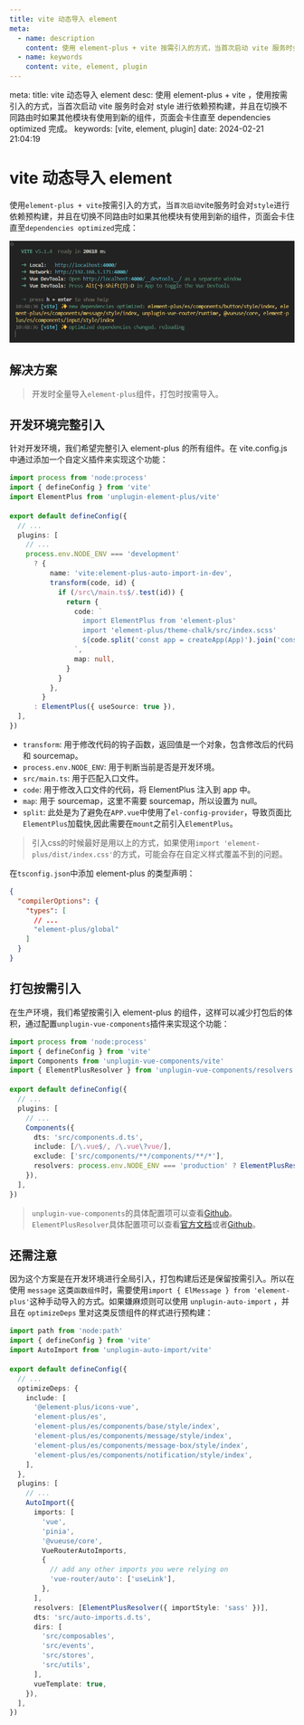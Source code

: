 ```yaml
---
title: vite 动态导入 element
meta:
  - name: description
    content: 使用 element-plus + vite 按需引入的方式，当首次启动 vite 服务时会对 style 进行依赖预构建，并且在切换不同路由时如果其他模块有使用到新的组件，页面会卡住直至 dependencies optimized 完成。
  - name: keywords
    content: vite, element, plugin
---
```


<route lang="yaml">
meta:
  title: vite 动态导入 element
  desc: 使用 element-plus + vite ，使用按需引入的方式，当首次启动 vite 服务时会对 style 进行依赖预构建，并且在切换不同路由时如果其他模块有使用到新的组件，页面会卡住直至 dependencies optimized 完成。
  keywords: [vite, element, plugin]
  date: 2024-02-21 21:04:19
</route>

# vite 动态导入 element

使用`element-plus + vite`按需引入的方式，当`首次启动`vite服务时会对`style`进行依赖预构建，并且在切换不同路由时如果其他模块有使用到新的组件，页面会卡住直至`dependencies optimized`完成：

![dependencies optimized](./images/element-plus.png)

## 解决方案

> 开发时全量导入`element-plus`组件，打包时按需导入。

## 开发环境完整引入

针对开发环境，我们希望完整引入 element-plus 的所有组件。在 vite.config.js 中通过添加一个自定义插件来实现这个功能：

```ts
import process from 'node:process'
import { defineConfig } from 'vite'
import ElementPlus from 'unplugin-element-plus/vite'

export default defineConfig({
  // ...
  plugins: [
    // ...
    process.env.NODE_ENV === 'development'
      ? {
          name: 'vite:element-plus-auto-import-in-dev',
          transform(code, id) {
            if (/src\/main.ts$/.test(id)) {
              return {
                code: `
                  import ElementPlus from 'element-plus'
                  import 'element-plus/theme-chalk/src/index.scss'
                  ${code.split('const app = createApp(App)').join('const app = createApp(App);app.use(ElementPlus);')};
                `,
                map: null,
              }
            }
          },
        }
      : ElementPlus({ useSource: true }),
  ],
})
```

- `transform`: 用于修改代码的钩子函数，返回值是一个对象，包含修改后的代码和 sourcemap。
- `process.env.NODE_ENV`: 用于判断当前是否是开发环境。
- `src/main.ts`: 用于匹配入口文件。
- `code`: 用于修改入口文件的代码，将 ElementPlus 注入到 app 中。
- `map`: 用于 sourcemap，这里不需要 sourcemap，所以设置为 null。
- `split`: 此处是为了避免在`APP.vue`中使用了`el-config-provider`，导致页面比`ElementPlus`加载快,因此需要在`mount`之前引入`ElementPlus`。

> 引入css的时候最好是用以上的方式，如果使用`import 'element-plus/dist/index.css'`的方式，可能会存在自定义样式覆盖不到的问题。

在`tsconfig.json`中添加 element-plus 的类型声明：

```json
{
  "compilerOptions": {
    "types": [
      // ...
      "element-plus/global"
    ]
  }
}
```

## 打包按需引入

在生产环境，我们希望按需引入 element-plus 的组件，这样可以减少打包后的体积，通过配置`unplugin-vue-components`插件来实现这个功能：

```ts
import process from 'node:process'
import { defineConfig } from 'vite'
import Components from 'unplugin-vue-components/vite'
import { ElementPlusResolver } from 'unplugin-vue-components/resolvers'

export default defineConfig({
  // ...
  plugins: [
    // ...
    Components({
      dts: 'src/components.d.ts',
      include: [/\.vue$/, /\.vue\?vue/],
      exclude: ['src/components/**/components/**/*'],
      resolvers: process.env.NODE_ENV === 'production' ? ElementPlusResolver({ importStyle: 'sass' }) : undefined,
    }),
  ],
})
```

> `unplugin-vue-components`的具体配置项可以查看[Github](https://github.com/antfu/unplugin-vue-components)。
> `ElementPlusResolver`具体配置项可以查看[官方文档](https://element-plus.gitee.io/zh-CN/guide/quickstart.html#按需导入)或者[Github](https://github.com/unplugin/unplugin-vue-components)。

## 还需注意

因为这个方案是在开发环境进行全局引入，打包构建后还是保留按需引入。所以在使用 `message` 这类`函数组件`时，需要使用`import { ElMessage } from 'element-plus'`这种手动导入的方式。如果嫌麻烦则可以使用 `unplugin-auto-import` ，并且在 `optimizeDeps` 里对这类反馈组件的样式进行预构建：

```ts
import path from 'node:path'
import { defineConfig } from 'vite'
import AutoImport from 'unplugin-auto-import/vite'

export default defineConfig({
  // ...
  optimizeDeps: {
    include: [
      '@element-plus/icons-vue',
      'element-plus/es',
      'element-plus/es/components/base/style/index',
      'element-plus/es/components/message/style/index',
      'element-plus/es/components/message-box/style/index',
      'element-plus/es/components/notification/style/index',
    ],
  },
  plugins: [
    // ...
    AutoImport({
      imports: [
        'vue',
        'pinia',
        '@vueuse/core',
        VueRouterAutoImports,
        {
          // add any other imports you were relying on
          'vue-router/auto': ['useLink'],
        },
      ],
      resolvers: [ElementPlusResolver({ importStyle: 'sass' })],
      dts: 'src/auto-imports.d.ts',
      dirs: [
        'src/composables',
        'src/events',
        'src/stores',
        'src/utils',
      ],
      vueTemplate: true,
    }),
  ],
})
```
